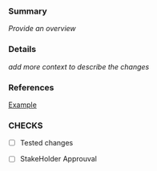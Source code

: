 ### Summary 
_Provide an overview_
### Details
_add more context to describe the changes_

### References 
[Example](www.google.com)

### CHECKS 

- [ ] Tested changes
- [ ] StakeHolder Approuval 

